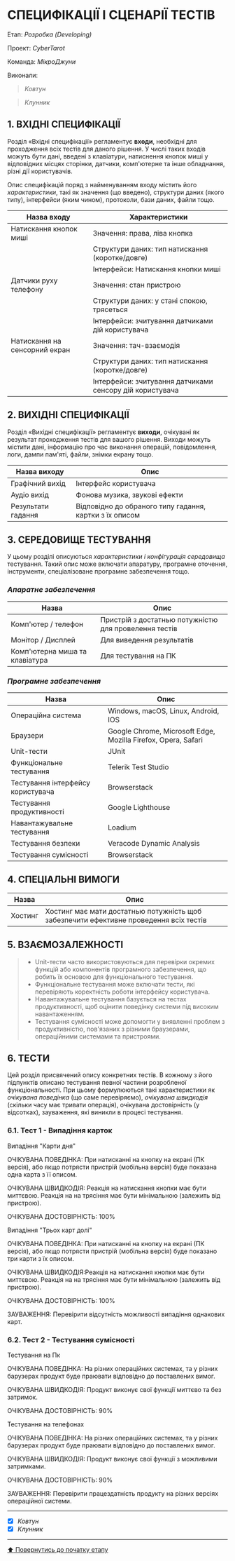 # СПЕЦИФІКАЦІЇ І СЦЕНАРІЇ ТЕСТІВ

Етап: *Розробка (Developing)*

Проект: *CyberTarot*

Команда: *МікроДжуни*

Виконали:
>*Ковтун*

>*Клунник*



## **1. ВХІДНІ СПЕЦИФІКАЦІЇ**

Розділ «Вхідні специфікації» регламентує **входи**, необхідні для проходження всіх тестів для даного рішення. У числі таких входів можуть бути дані, введені з клавіатури, натиснення кнопок миші у відповідних місцях сторінки, датчики, комп'ютерне та інше обладнання, різні дії користувачів. 

Опис специфікацій поряд з найменуванням входу містить його *характеристики*, такі як значення (що введено), структури даних (якого типу), інтерфейси (яким чином), протоколи, бази даних, файли тощо.

Назва входу | Характеристики |
-----------|----------|
Натискання кнопок миші |Значення: права, ліва кнопка |
|                      |Структури даних: тип натискання (коротке/довге) |
|                      |Інтерфейси: Натискання кнопки миші |
Датчики руху телефону |Значення: стан пристрою |
|                |Структури даних: у стані спокою, трясеться |
|                |Інтерфейси: зчитування датчиками дій користувача |
Натискання на сенсорний екран |Значення: тач-взаємодія |
|                     |Структури даних: тип натискання (коротке/довге) |
|                     |Інтерфейси: зчитування датчиками сенсору дій користувача |

## **2. ВИХІДНІ СПЕЦИФІКАЦІЇ**

Розділ «Вихідні специфікації» регламентує **виходи**, очікувані як результат проходження тестів для вашого рішення. Виходи можуть містити дані, інформацію про час виконання операцій, повідомлення, логи, дампи пам'яті, файли, знімки екрану тощо. 

Назва виходу | Опис |
-----------|----------|
Графічний вихід |Інтерфейс користувача|
Аудіо вихід |Фонова музика, звукові ефекти |
Результати гадання |Відповідно до обраного типу гадання, картки з їх описом |


## **3. СЕРЕДОВИЩЕ ТЕСТУВАННЯ**

У цьому розділі описуються *характеристики і конфігурація середовища* тестування. Такий опис може включати апаратуру, програмне оточення, інструменти, спеціалізоване програмне забезпечення тощо.

### *Апаратне забезпечення*
Назва | Опис |
-----------|----------|
Комп'ютер / телефон|Пристрій з достатнью потужністю для провелення тестів |
Монітор / Дисплей|Для виведення результатів |
Комп'ютерна миша та клавіатура|Для тестування на ПК|

### *Програмне забезпечення*
Назва | Опис |
-----------|----------|
Операційна система| Windows, macOS, Linux, Android, IOS|
Браузери|Google Chrome, Microsoft Edge, Mozilla Firefox, Opera, Safari|
Unit-тести| JUnit|
Функціональне тестування| Telerik Test Studio|
Тестування інтерфейсу користувача| Browserstack|
Тестування продуктивності| Google Lighthouse|
Навантажувальне тестування| Loadium|
Тестування безпеки| Veracode Dynamic Analysis|
Тестування сумісності| Browserstack|


## **4. СПЕЦІАЛЬНІ ВИМОГИ**

Назва | Опис |
-----------|----------|
Хостинг | Хостинг має мати достатнью потужність щоб забезпечити ефективне проведення всіх тестів |

## **5. ВЗАЄМОЗАЛЕЖНОСТІ**

> - Unit-тести часто використовуються для перевірки окремих функцій або компонентів програмного забезпечення, що робить їх основою для функціонального тестування.
> - Функціональне тестування може включати тести, які перевіряють коректність роботи інтерфейсу користувача.
> - Навантажувальне тестування базується на тестах продуктивності, щоб оцінити поведінку системи під високим навантаженням.
> - Тестування сумісності може допомогти у виявленні проблем з продуктивністю, пов'язаних з різними браузерами, операційними системами та пристроями.

## **6. ТЕСТИ**
Цей розділ присвячений опису конкретних тестів. В кожному з його підпунктів описано тестування певної частини розробленої функціональності. При цьому формулюються такі характеристики як *очікувана поведінка* (що саме перевіряємо), *очікувана швидкодія* (скільки часу має тривати операція), очікувана достовірність (у відсотках), зауваження, які виникли в процесі тестування.

### 6.1. Тест 1 - Випадіння карток

Випадіння "Карти дня"

ОЧІКУВАНА ПОВЕДІНКА: При натисканні на кнопку на екрані (ПК версія), або якщо потрясти пристрій (мобільна версія) буде показана одна карта з її описом.

ОЧІКУВАНА ШВИДКОДІЯ: Реакція на натискання кнопки має бути миттєвою. Реакція на на трясіння має бути мінімальною (залежить від пристрою).

ОЧІКУВАНА ДОСТОВІРНІСТЬ: 100%

Випадіння "Трьох карт долі"

ОЧІКУВАНА ПОВЕДІНКА: При натисканні на кнопку на екрані (ПК версія), або якщо потрясти пристрій (мобільна версія) буде показано три карти з їх описом.

ОЧІКУВАНА ШВИДКОДІЯ:Реакція на натискання кнопки має бути миттєвою. Реакція на на трясіння має бути мінімальною (залежить від пристрою).

ОЧІКУВАНА ДОСТОВІРНІСТЬ: 100%

ЗАУВАЖЕННЯ: Перевірити відсутність можливості випадіння однакових карт.

### 6.2. Тест 2 - Тестування сумісності

Тестування на Пк

ОЧІКУВАНА ПОВЕДІНКА: На різних операційних системах, та у різних барузерах продукт буде праювати відповідно до поставлених вимог.

ОЧІКУВАНА ШВИДКОДІЯ: Продукт виконує свої функції миттєво та без затримок.  

ОЧІКУВАНА ДОСТОВІРНІСТЬ: 90%

Тестування на телефонах

ОЧІКУВАНА ПОВЕДІНКА: На різних операційних системах, та у різних барузерах продукт буде праювати відповідно до поставлених вимог.

ОЧІКУВАНА ШВИДКОДІЯ: Продукт виконує свої функції з можливими затримками.

ОЧІКУВАНА ДОСТОВІРНІСТЬ: 90%

ЗАУВАЖЕННЯ: Перевірити працездатність продукту на різних версіях операційної системи.

---

- [x] *Ковтун*
- [x] *Клунник*

---
[:arrow_up: Повернутись до початку етапу](/docs/3.Developing/README.md)

